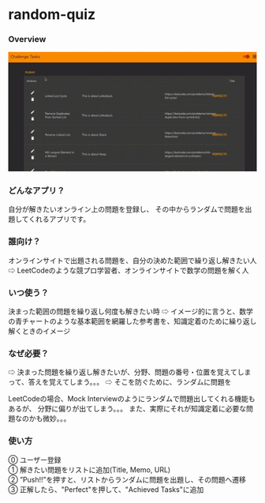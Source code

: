 # random-quiz

### Overview
![demo](movies/random_quiz_demo.gif)

### どんなアプリ？
自分が解きたいオンライン上の問題を登録し、
その中からランダムで問題を出題してくれるアプリです。

### 誰向け？
オンラインサイトで出題される問題を、自分の決めた範囲で繰り返し解きたい人
⇨ LeetCodeのような競プロ学習者、オンラインサイトで数学の問題を解く人

### いつ使う？
決まった範囲の問題を繰り返し何度も解きたい時
⇨ イメージ的に言うと、数学の青チャートのような基本範囲を網羅した参考書を、知識定着のために繰り返し解くときのイメージ

### なぜ必要？
⇨ 決まった問題を繰り返し解きたいが、分野、問題の番号・位置を覚えてしまって、答えを覚えてしまう。。。
⇨ そこを防ぐために、ランダムに問題を

LeetCodeの場合、Mock Interviewのようにランダムで問題出してくれる機能もあるが、
分野に偏りが出てしまう。。。
また、実際にそれが知識定着に必要な問題なのかも微妙。。。

### 使い方
⓪ ユーザー登録 \
① 解きたい問題をリストに追加(Title, Memo, URL) \
② ”Push!!”を押すと、リストからランダムに問題を出題し、その問題へ遷移 \
③ 正解したら、"Perfect"を押して、"Achieved Tasks"に追加
